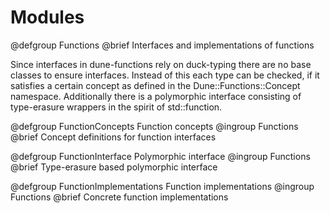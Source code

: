 <!-- -*- tab-width: 4; indent-tabs-mode: nil -*- -->
# Modules

@defgroup Functions
@brief Interfaces and implementations of functions

Since interfaces in dune-functions rely on duck-typing
there are no base classes to ensure interfaces. Instead
of this each type can be checked, if it satisfies a certain
concept as defined in the Dune::Functions::Concept namespace.
Additionally there is a polymorphic interface consisting
of type-erasure wrappers in the spirit of std::function.

@defgroup FunctionConcepts Function concepts
@ingroup Functions
@brief Concept definitions for function interfaces

@defgroup FunctionInterface Polymorphic interface
@ingroup Functions
@brief Type-erasure based polymorphic interface

@defgroup FunctionImplementations Function implementations
@ingroup Functions
@brief Concrete function implementations







